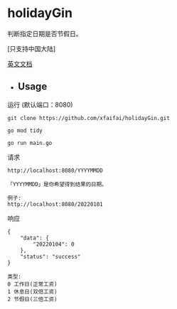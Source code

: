 # holidayGin
判断指定日期是否节假日。

[只支持中国大陆]

[英文文档](https://github.com/xfaifai/holidayGin/blob/main/README.md)

- ## Usage  
运行 (默认端口：8080)
````
git clone https://github.com/xfaifai/holidayGin.git

go mod tidy

go run main.go
````

请求
````
http://localhost:8080/YYYYMMDD 

「YYYYMMDD」是你希望得到结果的日期。

例子:
http://localhost:8080/20220101 
````

响应
````
{
    "data": {
        "20220104": 0
    },
    "status": "success"
}

类型:
0 工作日(正常工资)
1 休息日(双倍工资)
2 节假日(三倍工资)
````


